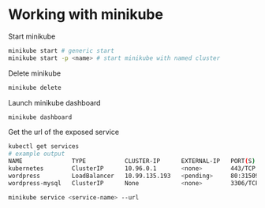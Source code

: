 # Working with minikube

Start minikube

```sh
minikube start # generic start
minikube start -p <name> # start minikube with named cluster
```

Delete minikube

```sh
minikube delete
```

Launch minikube dashboard

```sh
minikube dashboard
```

Get the url of the exposed service

```sh
kubectl get services
# example output
NAME              TYPE           CLUSTER-IP      EXTERNAL-IP   PORT(S)        AGE
kubernetes        ClusterIP      10.96.0.1       <none>        443/TCP        10d
wordpress         LoadBalancer   10.99.135.193   <pending>     80:31509/TCP   5d22h
wordpress-mysql   ClusterIP      None            <none>        3306/TCP       5d22h

minikube service <service-name> --url
```
